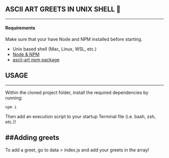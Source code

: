 ## ASCII ART GREETS IN UNIX SHELL :star_struck:
------------------------------

#### Requirements

Make sure that your have Node and NPM installed before starting.

* Unix based shell (Mac, Linux, WSL, etc.)
* [Node & NPM](https://docs.npmjs.com/downloading-and-installing-node-js-and-npm)
* [ascii-art npm package](https://npm.io/package/ascii-art)


## USAGE
-----

Within the cloned project folder, install the required dependencies by running:

    npm i

Then add an execution script to your startup Terminal file (i.e. bash, zsh, etc.)! 

##Adding greets
-------------

To add a greet, go to data > index.js and add your greets in the array!